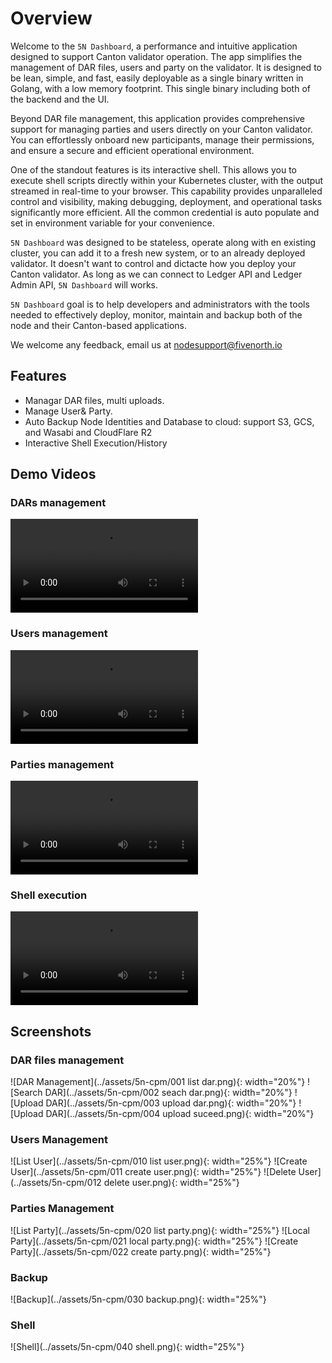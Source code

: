 # Overview

Welcome to the `5N Dashboard`, a performance and intuitive application designed to support Canton validator operation. The app simplifies the management of DAR files, users and party on the validator. It is designed to be lean, simple, and fast, easily deployable as a single binary written in Golang, with a low memory footprint. This single binary including both of the backend and the UI.

Beyond DAR file management, this application provides comprehensive support for managing parties and users directly on your Canton validator. You can effortlessly onboard new participants, manage their permissions, and ensure a secure and efficient operational environment.

One of the standout features is its interactive shell. This allows you to execute shell scripts directly within your Kubernetes cluster, with the output streamed in real-time to your browser. This capability provides unparalleled control and visibility, making debugging, deployment, and operational tasks significantly more efficient. All the common credential is auto populate and set in environment variable for your convenience.

`5N Dashboard` was designed to be stateless, operate along with en existing cluster, you can add it to a fresh new system, or to an already deployed validator. It doesn't want to control and dictacte how you deploy your Canton validator. As long as we can connect to Ledger API and Ledger Admin API, `5N Dashboard` will works.

`5N Dashboard` goal is to help developers and administrators with the tools needed to effectively deploy, monitor, maintain and backup both of the node and their Canton-based applications.

We welcome any feedback, email us at nodesupport@fivenorth.io

## Features

- Managar DAR files, multi uploads.
- Manage User&amp; Party.
- Auto Backup Node Identities and Database to cloud: support S3, GCS, and Wasabi and CloudFlare R2
- Interactive Shell Execution/History

## Demo Videos

### DARs management

<video controls>
  <source src="/assets/5n-cpm/2025-06-26 23-53-38 dar.mp4" type="video/mp4">
  Your browser does not support the video tag.
</video>

### Users management

<video controls>
  <source src="/assets/5n-cpm/2025-06-26 23-20-29 user.mp4" type="video/mp4">
  Your browser does not support the video tag.
</video>

### Parties management

<video controls>
  <source src="/assets/5n-cpm/2025-06-27 00-04-28.mp4" type="video/mp4">
  Your browser does not support the video tag.
</video>

### Shell execution

<video controls>
  <source src="/assets/5n-cpm/2025-06-27 00-17-44.mp4" type="video/mp4">
  Your browser does not support the video tag.
</video>

## Screenshots

### DAR files management

![DAR Management](../assets/5n-cpm/001 list dar.png){: width="20%"} ![Search DAR](../assets/5n-cpm/002 seach dar.png){: width="20%"} ![Upload DAR](../assets/5n-cpm/003 upload dar.png){: width="20%"} ![Upload DAR](../assets/5n-cpm/004 upload suceed.png){: width="20%"}

### Users Management
![List User](../assets/5n-cpm/010 list user.png){: width="25%"} ![Create User](../assets/5n-cpm/011 create user.png){: width="25%"} ![Delete User](../assets/5n-cpm/012 delete user.png){: width="25%"}


### Parties Management

![List Party](../assets/5n-cpm/020 list party.png){: width="25%"} ![Local Party](../assets/5n-cpm/021 local party.png){: width="25%"} ![Create Party](../assets/5n-cpm/022 create party.png){: width="25%"} 

### Backup

![Backup](../assets/5n-cpm/030 backup.png){: width="25%"}

### Shell

![Shell](../assets/5n-cpm/040 shell.png){: width="25%"}


